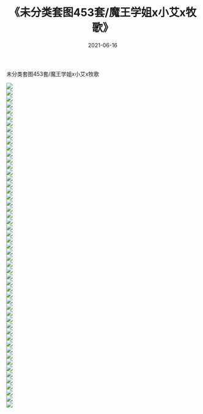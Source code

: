 ﻿---
layout: post
title:  《未分类套图453套/魔王学姐x小艾x牧歌》
date:   2021-06-16
img: http://img.660000.xyz/Sharelink/网络美图/2021/未分类套图453套/魔王学姐x小艾x牧歌/000.jpg
categories: [美女, 清纯, 唯美]
---

未分类套图453套/魔王学姐x小艾x牧歌

 ![](http://img.660000.xyz/Sharelink/网络美图/2021/未分类套图453套/魔王学姐x小艾x牧歌/001.jpg) <br>![](http://img.660000.xyz/Sharelink/网络美图/2021/未分类套图453套/魔王学姐x小艾x牧歌/002.jpg) <br>![](http://img.660000.xyz/Sharelink/网络美图/2021/未分类套图453套/魔王学姐x小艾x牧歌/003.jpg) <br>![](http://img.660000.xyz/Sharelink/网络美图/2021/未分类套图453套/魔王学姐x小艾x牧歌/004.jpg) <br>![](http://img.660000.xyz/Sharelink/网络美图/2021/未分类套图453套/魔王学姐x小艾x牧歌/005.jpg) <br>![](http://img.660000.xyz/Sharelink/网络美图/2021/未分类套图453套/魔王学姐x小艾x牧歌/006.jpg) <br>![](http://img.660000.xyz/Sharelink/网络美图/2021/未分类套图453套/魔王学姐x小艾x牧歌/007.jpg) <br>![](http://img.660000.xyz/Sharelink/网络美图/2021/未分类套图453套/魔王学姐x小艾x牧歌/008.jpg) <br>![](http://img.660000.xyz/Sharelink/网络美图/2021/未分类套图453套/魔王学姐x小艾x牧歌/009.jpg) <br>![](http://img.660000.xyz/Sharelink/网络美图/2021/未分类套图453套/魔王学姐x小艾x牧歌/010.jpg) <br>![](http://img.660000.xyz/Sharelink/网络美图/2021/未分类套图453套/魔王学姐x小艾x牧歌/011.jpg) <br>![](http://img.660000.xyz/Sharelink/网络美图/2021/未分类套图453套/魔王学姐x小艾x牧歌/012.jpg) <br>![](http://img.660000.xyz/Sharelink/网络美图/2021/未分类套图453套/魔王学姐x小艾x牧歌/013.jpg) <br>![](http://img.660000.xyz/Sharelink/网络美图/2021/未分类套图453套/魔王学姐x小艾x牧歌/014.jpg) <br>![](http://img.660000.xyz/Sharelink/网络美图/2021/未分类套图453套/魔王学姐x小艾x牧歌/015.jpg) <br>![](http://img.660000.xyz/Sharelink/网络美图/2021/未分类套图453套/魔王学姐x小艾x牧歌/016.jpg) <br>![](http://img.660000.xyz/Sharelink/网络美图/2021/未分类套图453套/魔王学姐x小艾x牧歌/017.jpg) <br>![](http://img.660000.xyz/Sharelink/网络美图/2021/未分类套图453套/魔王学姐x小艾x牧歌/018.jpg) <br>![](http://img.660000.xyz/Sharelink/网络美图/2021/未分类套图453套/魔王学姐x小艾x牧歌/019.jpg) <br>![](http://img.660000.xyz/Sharelink/网络美图/2021/未分类套图453套/魔王学姐x小艾x牧歌/020.jpg) <br>![](http://img.660000.xyz/Sharelink/网络美图/2021/未分类套图453套/魔王学姐x小艾x牧歌/021.jpg) <br>![](http://img.660000.xyz/Sharelink/网络美图/2021/未分类套图453套/魔王学姐x小艾x牧歌/022.jpg) <br>![](http://img.660000.xyz/Sharelink/网络美图/2021/未分类套图453套/魔王学姐x小艾x牧歌/023.jpg) <br>![](http://img.660000.xyz/Sharelink/网络美图/2021/未分类套图453套/魔王学姐x小艾x牧歌/024.jpg) <br>![](http://img.660000.xyz/Sharelink/网络美图/2021/未分类套图453套/魔王学姐x小艾x牧歌/025.jpg) <br>![](http://img.660000.xyz/Sharelink/网络美图/2021/未分类套图453套/魔王学姐x小艾x牧歌/026.jpg) <br>![](http://img.660000.xyz/Sharelink/网络美图/2021/未分类套图453套/魔王学姐x小艾x牧歌/027.jpg) <br>![](http://img.660000.xyz/Sharelink/网络美图/2021/未分类套图453套/魔王学姐x小艾x牧歌/028.jpg) <br>![](http://img.660000.xyz/Sharelink/网络美图/2021/未分类套图453套/魔王学姐x小艾x牧歌/029.jpg) <br>![](http://img.660000.xyz/Sharelink/网络美图/2021/未分类套图453套/魔王学姐x小艾x牧歌/030.jpg) <br>![](http://img.660000.xyz/Sharelink/网络美图/2021/未分类套图453套/魔王学姐x小艾x牧歌/031.jpg) <br>![](http://img.660000.xyz/Sharelink/网络美图/2021/未分类套图453套/魔王学姐x小艾x牧歌/032.jpg) <br>![](http://img.660000.xyz/Sharelink/网络美图/2021/未分类套图453套/魔王学姐x小艾x牧歌/033.jpg) <br>![](http://img.660000.xyz/Sharelink/网络美图/2021/未分类套图453套/魔王学姐x小艾x牧歌/034.jpg) <br>![](http://img.660000.xyz/Sharelink/网络美图/2021/未分类套图453套/魔王学姐x小艾x牧歌/035.jpg) <br>![](http://img.660000.xyz/Sharelink/网络美图/2021/未分类套图453套/魔王学姐x小艾x牧歌/036.jpg) <br>![](http://img.660000.xyz/Sharelink/网络美图/2021/未分类套图453套/魔王学姐x小艾x牧歌/037.jpg) <br>![](http://img.660000.xyz/Sharelink/网络美图/2021/未分类套图453套/魔王学姐x小艾x牧歌/038.jpg) <br>![](http://img.660000.xyz/Sharelink/网络美图/2021/未分类套图453套/魔王学姐x小艾x牧歌/039.jpg) <br>![](http://img.660000.xyz/Sharelink/网络美图/2021/未分类套图453套/魔王学姐x小艾x牧歌/040.jpg) <br>![](http://img.660000.xyz/Sharelink/网络美图/2021/未分类套图453套/魔王学姐x小艾x牧歌/041.jpg) <br>![](http://img.660000.xyz/Sharelink/网络美图/2021/未分类套图453套/魔王学姐x小艾x牧歌/042.jpg) <br>![](http://img.660000.xyz/Sharelink/网络美图/2021/未分类套图453套/魔王学姐x小艾x牧歌/043.jpg) <br>![](http://img.660000.xyz/Sharelink/网络美图/2021/未分类套图453套/魔王学姐x小艾x牧歌/044.jpg) <br>![](http://img.660000.xyz/Sharelink/网络美图/2021/未分类套图453套/魔王学姐x小艾x牧歌/045.jpg) <br>![](http://img.660000.xyz/Sharelink/网络美图/2021/未分类套图453套/魔王学姐x小艾x牧歌/046.jpg) <br>![](http://img.660000.xyz/Sharelink/网络美图/2021/未分类套图453套/魔王学姐x小艾x牧歌/047.jpg) <br>![](http://img.660000.xyz/Sharelink/网络美图/2021/未分类套图453套/魔王学姐x小艾x牧歌/048.jpg) <br>![](http://img.660000.xyz/Sharelink/网络美图/2021/未分类套图453套/魔王学姐x小艾x牧歌/049.jpg) <br>![](http://img.660000.xyz/Sharelink/网络美图/2021/未分类套图453套/魔王学姐x小艾x牧歌/050.jpg) <br>![](http://img.660000.xyz/Sharelink/网络美图/2021/未分类套图453套/魔王学姐x小艾x牧歌/051.jpg) <br>![](http://img.660000.xyz/Sharelink/网络美图/2021/未分类套图453套/魔王学姐x小艾x牧歌/052.jpg) <br>![](http://img.660000.xyz/Sharelink/网络美图/2021/未分类套图453套/魔王学姐x小艾x牧歌/053.jpg) <br>